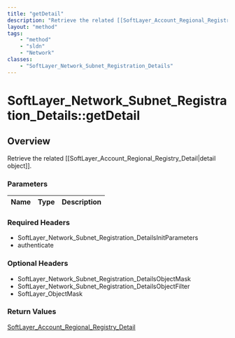 ```yaml
---
title: "getDetail"
description: "Retrieve the related [[SoftLayer_Account_Regional_Registry_Detail|detail object]]."
layout: "method"
tags:
    - "method"
    - "sldn"
    - "Network"
classes:
    - "SoftLayer_Network_Subnet_Registration_Details"
---
```

# SoftLayer_Network_Subnet_Registration_Details::getDetail
## Overview 
Retrieve the related [[SoftLayer_Account_Regional_Registry_Detail|detail object]].

### Parameters 
|Name | Type | Description |
| --- | --- | --- |


### Required Headers
* SoftLayer_Network_Subnet_Registration_DetailsInitParameters
* authenticate

### Optional Headers
* SoftLayer_Network_Subnet_Registration_DetailsObjectMask
* SoftLayer_Network_Subnet_Registration_DetailsObjectFilter
* SoftLayer_ObjectMask

### Return Values
<a href='/reference/datatypes/SoftLayer_Account_Regional_Registry_Detail'>SoftLayer_Account_Regional_Registry_Detail </a>

